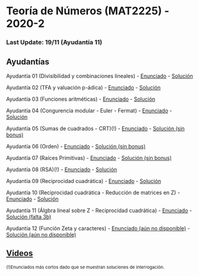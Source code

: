 # Teoría de Números (MAT2225) - 2020-2

### Last Update: 19/11 (Ayudantía 11)

## Ayudantías

Ayudantía 01 (Divisibilidad y combinaciones lineales) - [Enunciado](https://github.com/brd12/MAT2225-2020-2/blob/Enunciados/Enunciado01.pdf) - [Solución](https://github.com/brd12/MAT2225-2020-2/blob/Soluciones/Soluci%C3%B3n01.pdf)

Ayudantía 02 (TFA y valuación p-ádica) - [Enunciado](https://github.com/brd12/MAT2225-2020-2/blob/Enunciados/Enunciado02.pdf) - [Solución](https://github.com/brd12/MAT2225-2020-2/blob/Soluciones/Soluci%C3%B3n02.pdf)

Ayudantía 03 (Funciones aritméticas) - [Enunciado](https://github.com/brd12/MAT2225-2020-2/blob/Enunciados/Enunciado03.pdf) - [Solución](https://github.com/brd12/MAT2225-2020-2/blob/Soluciones/Soluci%C3%B3n03.pdf)

Ayudantía 04 (Congurencia modular - Euler - Fermat) - [Enunciado](https://github.com/brd12/MAT2225-2020-2/blob/Enunciados/Enunciado04.pdf) - [Solución](https://github.com/brd12/MAT2225-2020-2/blob/Soluciones/Soluci%C3%B3n04.pdf)

Ayudantía 05 (Sumas de cuadrados - CRT)(!) - [Enunciado](https://github.com/brd12/MAT2225-2020-2/blob/Enunciados/Enunciado05.pdf) - [Solución (sin bonus)](https://github.com/brd12/MAT2225-2020-2/blob/Soluciones/Soluci%C3%B3n05%20(sin%20bonus).pdf)

Ayudantía 06 (Orden) - [Enunciado](https://github.com/brd12/MAT2225-2020-2/blob/Enunciados/Enunciado06.pdf) - [Solución (sin bonus)](https://github.com/brd12/MAT2225-2020-2/blob/Soluciones/Soluci%C3%B3n06%20(sin%20bonus).pdf)

Ayudantía 07 (Raíces Primitivas) - [Enunciado](https://github.com/brd12/MAT2225-2020-2/blob/Enunciados/Enunciado07.pdf) - [Solución (sin bonus)](https://github.com/brd12/MAT2225-2020-2/blob/Soluciones/Soluci%C3%B3n07%20(sin%20bonus).pdf)

Ayudantía 08 (RSA)(!) - [Enunciado](https://github.com/brd12/MAT2225-2020-2/blob/Enunciados/Enunciado08.pdf) - [Solución](https://github.com/brd12/MAT2225-2020-2/blob/Soluciones/Soluci%C3%B3n08.pdf)

Ayudantía 09 (Reciprocidad cuadrática) - [Enunciado](https://github.com/brd12/MAT2225-2020-2/blob/Enunciados/Enunciado09.pdf) - [Solución](https://github.com/brd12/MAT2225-2020-2/blob/Soluciones/Soluci%C3%B3n09.pdf)

Ayudantía 10 (Reciprocidad cuadrática - Reducción de matrices en Z) - [Enunciado](https://github.com/brd12/MAT2225-2020-2/blob/Enunciados/Enunciado10.pdf) - [Solución](https://github.com/brd12/MAT2225-2020-2/blob/Soluciones/Soluci%C3%B3n10.pdf)

Ayudantía 11 (Álgbra lineal sobre Z - Reciprocidad cuadrática) - [Enunciado](https://github.com/brd12/MAT2225-2020-2/blob/Enunciados/Enunciado11.pdf) - [Solución (falta 3b)](https://www.overleaf.com/read/htpjgxdksrcm)

Ayudantía 12 (Función Zeta y caracteres) - [Enunciado (aún no disponible)](https://www.youtube.com/watch?v=rvrZJ5C_Nwg&feature=youtu.be&t=143) - [Solución (aún no disponible)](https://youtu.be/l-NidcMz_xk?t=8)

## [Videos](https://drive.google.com/drive/folders/1j34ElOFyiAv8ZpPtQ31o9iupygihMcrL?usp=sharing)

<sub>(!)Enunciados más cortos dado que se muestran soluciones de interrogación. </sub>
